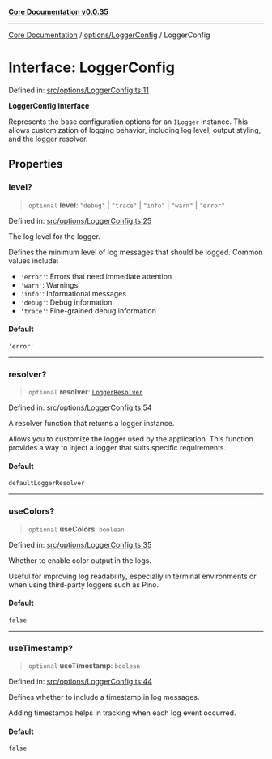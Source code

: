 [**Core Documentation v0.0.35**](../../../README.md)

***

[Core Documentation](../../../modules.md) / [options/LoggerConfig](../README.md) / LoggerConfig

# Interface: LoggerConfig

Defined in: [src/options/LoggerConfig.ts:11](https://github.com/stonemjs/core/blob/83759020101bdf94fc7c7a0d8609e63689d57c0f/src/options/LoggerConfig.ts#L11)

**LoggerConfig Interface**

Represents the base configuration options for an `ILogger` instance.
This allows customization of logging behavior, including log level,
output styling, and the logger resolver.

## Properties

### level?

> `optional` **level**: `"debug"` \| `"trace"` \| `"info"` \| `"warn"` \| `"error"`

Defined in: [src/options/LoggerConfig.ts:25](https://github.com/stonemjs/core/blob/83759020101bdf94fc7c7a0d8609e63689d57c0f/src/options/LoggerConfig.ts#L25)

The log level for the logger.

Defines the minimum level of log messages that should be logged.
Common values include:
- `'error'`: Errors that need immediate attention
- `'warn'`: Warnings
- `'info'`: Informational messages
- `'debug'`: Debug information
- `'trace'`: Fine-grained debug information

#### Default

`'error'`

***

### resolver?

> `optional` **resolver**: [`LoggerResolver`](../../../definitions/type-aliases/LoggerResolver.md)

Defined in: [src/options/LoggerConfig.ts:54](https://github.com/stonemjs/core/blob/83759020101bdf94fc7c7a0d8609e63689d57c0f/src/options/LoggerConfig.ts#L54)

A resolver function that returns a logger instance.

Allows you to customize the logger used by the application.
This function provides a way to inject a logger that suits specific requirements.

#### Default

`defaultLoggerResolver`

***

### useColors?

> `optional` **useColors**: `boolean`

Defined in: [src/options/LoggerConfig.ts:35](https://github.com/stonemjs/core/blob/83759020101bdf94fc7c7a0d8609e63689d57c0f/src/options/LoggerConfig.ts#L35)

Whether to enable color output in the logs.

Useful for improving log readability, especially in terminal environments
or when using third-party loggers such as Pino.

#### Default

`false`

***

### useTimestamp?

> `optional` **useTimestamp**: `boolean`

Defined in: [src/options/LoggerConfig.ts:44](https://github.com/stonemjs/core/blob/83759020101bdf94fc7c7a0d8609e63689d57c0f/src/options/LoggerConfig.ts#L44)

Defines whether to include a timestamp in log messages.

Adding timestamps helps in tracking when each log event occurred.

#### Default

`false`
